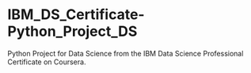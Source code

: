 # IBM_DS_Certificate-Python_Project_DS
Python Project for Data Science from the IBM Data Science Professional Certificate on Coursera.
